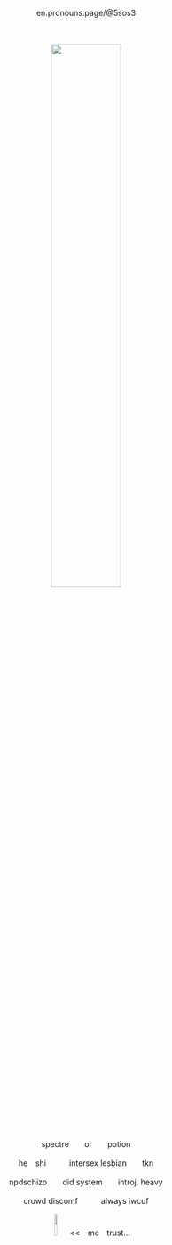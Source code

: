 <p align="center">
en.pronouns.page/@5sos3
</p>
　
<p align="center">
<img src="https://files.catbox.moe/p9g75n.png" width="50%" height="50%">

<p align="center">
spectre　　or　　potion
<p align="center">
he　shi　　　intersex lesbian　　tkn
<p align="center">
npdschizo　　did system　　introj. heavy
<p align="center">
crowd discomf　　　always iwcuf
   　　　　　　
<p align="center">
<img src="https://files.catbox.moe/0y5gpz.png" width="10%" height="10%"><<　me　trust...
</p>
   ︎︎︎ ︎︎ ︎︎ ︎︎ ︎︎ ︎︎ ︎︎︎ ︎︎ ︎︎ ︎︎ ︎︎ ︎︎ ︎︎︎ ︎︎ ︎︎ ︎︎ ︎︎ ︎︎ ︎︎︎ ︎︎ ︎︎ ︎︎ ︎︎ ︎︎ ︎︎︎ ︎︎ ︎︎ ︎︎ ︎︎ ︎︎ ︎︎︎ ︎︎ ︎︎ ︎︎ ︎︎ ︎︎ ︎︎︎ ︎︎ ︎︎ ︎︎ ︎︎ ︎︎ ︎︎︎ ︎︎ ︎︎ ︎︎ ︎︎ ︎︎ ︎︎︎ ︎︎ ︎︎ ︎︎ ︎︎ ︎︎ ︎︎︎ ︎︎ ︎︎ ︎︎ ︎︎ ︎︎ ︎︎︎ ︎︎ ︎︎ ︎︎ ︎︎ ︎︎ ︎︎︎ ︎︎ ︎︎ ︎︎ ︎︎ ︎︎
